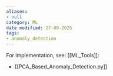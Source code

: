 ```yaml
---
aliases:
- null
category: ML
date modified: 27-09-2025
tags:
- anomaly_detection
---
```

For implementation, see: [[ML_Tools]]:
- [[PCA_Based_Anomaly_Detection.py]]